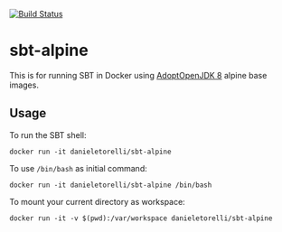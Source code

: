 [![Build Status](https://github.com/danieletorelli/sbt-alpine/workflows/Docker/badge.svg?branch=master)](https://github.com/danieletorelli/sbt-alpine/actions?query=workflow%3A%22Docker%22+branch%3Amaster)

sbt-alpine
==========

This is for running SBT in Docker using [AdoptOpenJDK 8](https://hub.docker.com/r/adoptopenjdk/openjdk8) alpine base images.

Usage
-----

To run the SBT shell:

```
docker run -it danieletorelli/sbt-alpine
```

To use `/bin/bash` as initial command:

```
docker run -it danieletorelli/sbt-alpine /bin/bash
```

To mount your current directory as workspace:

```
docker run -it -v $(pwd):/var/workspace danieletorelli/sbt-alpine
```

